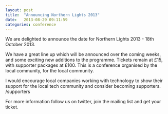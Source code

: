 ```yaml
---
layout: post
title:  "Announcing Northern Lights 2013"
date:   2013-08-29 09:11:59
categories: conference
---
```


We are delighted to announce the date for Northern Lights 2013 - 18th October 2013.

We have a great line up which will be announced over the coming weeks, and some exciting new additions to the programme. Tickets remain at £15, with supporter packages at £100. This is a conference organised by the local community, for the local community.

I would encourage local companies working with technology to show their support for the local tech community and consider becoming supporters. /supporters 

For more information follow us on twitter, join the mailing list and get your ticket.